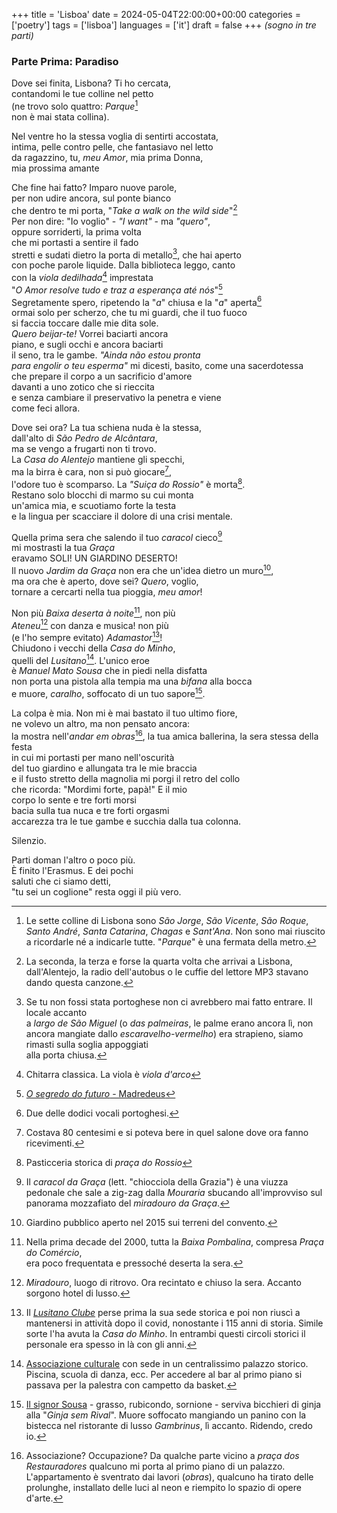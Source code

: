 +++
title = 'Lisboa'
date = 2024-05-04T22:00:00+00:00
categories = ['poetry']
tags = ['lisboa']
languages = ['it']
draft = false
+++
*(sogno in tre parti)*
### Parte Prima: Paradiso  
  
Dove sei finita, Lisbona? Ti ho cercata,    
contandomi le tue colline nel petto    
(ne trovo solo quattro: *Parque*[^1]    
non è mai stata collina).      
  
Nel ventre ho la stessa voglia di sentirti accostata,  
intima, pelle contro pelle, che fantasiavo nel letto  
da ragazzino, tu, *meu Amor*, mia prima Donna,  
mia prossima amante
  
Che fine hai fatto? Imparo nuove parole,  
per non udire ancora, sul ponte bianco  
che dentro te mi porta, "*Take a walk on the wild side*"[^2]  
Per non dire: "Io voglio" - *"I want"* - ma *"quero"*,  
oppure sorriderti, la prima volta  
che mi portasti a sentire il fado  
stretti e sudati dietro la porta di metallo[^3], che hai aperto  
con poche parole liquide. Dalla biblioteca leggo, canto  
con la *viola dedilhada*[^4] imprestata  
"*O Amor resolve tudo e traz a esperança até nós*"[^5]  
Segretamente spero, ripetendo la "*a*" chiusa e la "*a*" aperta[^6]  
ormai solo per scherzo, che tu mi guardi, che il tuo fuoco  
si faccia toccare dalle mie dita sole.  
*Quero beijar-te!* Vorrei baciarti ancora  
piano, e sugli occhi e ancora baciarti  
il seno, tra le gambe. *"Ainda não estou pronta  
para engolir o teu esperma"* mi dicesti, basito, come una sacerdotessa  
che prepare il corpo a un sacrificio d'amore  
davanti a uno zotico che si rieccita  
e senza cambiare il preservativo la penetra e viene  
come feci allora.  
  
Dove sei ora? La tua schiena nuda è la stessa,  
dall'alto di *São Pedro de Alcântara*,  
ma se vengo a frugarti non ti trovo.  
La *Casa do Alentejo* mantiene gli specchi,  
ma la birra è cara, non si può giocare[^7],  
l'odore tuo è scomparso. La *"Suiça do Rossio"* è morta[^8].  
Restano solo blocchi di marmo su cui monta  
un'amica mia, e scuotiamo forte la testa  
e la lingua per scacciare il dolore di una crisi mentale.  

Quella prima sera che salendo il tuo *caracol* cieco[^9]  
mi mostrasti la tua *Graça*  
eravamo SOLI! UN GIARDINO DESERTO!  
Il nuovo *Jardim da Graça* non era che un'idea dietro un muro[^10],  
ma ora che è aperto, dove sei? *Quero*, voglio,  
tornare a cercarti nella tua pioggia, *meu amor*!  

Non più *Baixa deserta à noite*[^11], non più  
*Ateneu*[^12] con danza e musica! non più  
(e l'ho sempre evitato) *Adamastor*[^13]!  
Chiudono i vecchi della *Casa do Minho*,  
quelli del *Lusitano*[^14]. L'unico eroe  
è *Manuel Mato Sousa* che in piedi nella disfatta  
non porta una pistola alla tempia ma una *bifana* alla bocca  
e muore, *caralho*, soffocato di un tuo sapore[^15].

La colpa è mia. Non mi è mai bastato il tuo ultimo fiore,  
ne volevo un altro, ma non pensato ancora:  
la mostra nell'*andar em obras*[^16], la tua amica ballerina, la sera stessa della festa  
in cui mi portasti per mano nell'oscurità  
del tuo giardino e allungata tra le mie braccia  
e il fusto stretto della magnolia mi porgi il retro del collo  
che ricorda: "Mordimi forte, papà!" E il mio  
corpo lo sente e tre forti morsi  
bacia sulla tua nuca e tre forti orgasmi  
accarezza tra le tue gambe e succhia dalla tua colonna.  

Silenzio.  

Parti doman l'altro o poco più.  
È finito l'Erasmus. E dei pochi  
saluti che ci siamo detti,  
"tu sei un coglione" resta oggi il più vero.  


[^1]: Le sette colline di Lisbona sono *São Jorge*, *São Vicente*, *São Roque*, *Santo André*, *Santa Catarina*, *Chagas* e *Sant'Ana*. Non sono mai riuscito a ricordarle né a indicarle tutte. "*Parque*" è una fermata della metro.
[^2]:La seconda, la terza e forse la quarta volta che arrivai a Lisbona, dall'Alentejo,
la radio dell'autobus o le cuffie del lettore MP3 stavano dando questa canzone.
[^3]:Se tu non fossi stata portoghese non ci avrebbero mai fatto entrare. Il locale accanto   
a *largo de São Miguel* (o *das palmeiras*, le palme erano ancora lì, non ancora mangiate dallo *escaravelho-vermelho*) era strapieno, siamo rimasti sulla soglia appoggiati  
alla porta chiusa.
[^4]: Chitarra classica. La viola è *viola d'arco*
[^5]: [*O segredo do futuro* - Madredeus](https://www.youtube.com/watch?v=QySx1AW_hks)
[^6]: Due delle dodici vocali portoghesi.
[^7]:Costava 80 centesimi e si poteva bere in quel salone dove ora fanno ricevimenti.  
[^8]:Pasticceria storica di *praça do Rossio*  
[^9]:Il *caracol da Graça* (lett. "chiocciola della Grazia") è una viuzza pedonale che sale a zig-zag dalla *Mouraria* sbucando all'improvviso sul panorama mozzafiato del *miradouro da Graça*.  
[^10]:Giardino pubblico aperto nel 2015 sui terreni del convento.   
[^11]:Nella prima decade del 2000, tutta la *Baixa Pombalina*, compresa *Praça do Comércio*,  
era poco frequentata e pressoché deserta la sera.  
[^12]:*Miradouro*, luogo di ritrovo. Ora recintato e chiuso la sera. Accanto sorgono hotel di lusso.  
[^13]:Il [*Lusitano Clube*](https://www.publico.pt/2020/08/26/local/noticia/lusitano-fecha-sede-ocupava-ha-apenas-tres-anos-1929385) perse prima la sua sede storica e poi non riuscì a mantenersi in attività dopo il covid, nonostante i 115 anni di storia. Simile sorte l'ha avuta la *Casa do Minho*. In entrambi questi circoli storici il personale era spesso in là con gli anni.  
[^14]: [Associazione culturale](https://pt.wikipedia.org/wiki/Ateneu_Comercial_de_Lisboa) con sede in un centralissimo palazzo storico. Piscina, scuola di danza, ecc. Per accedere al bar al primo piano si
passava per la palestra con campetto da basket.
[^15]:[Il signor Sousa](https://www.cmjornal.pt/portugal/detalhe/morre-sufocado-em-restaurante-de-luxo) - grasso, rubicondo, sornione - serviva bicchieri di ginja alla "*Ginja sem Rival*". Muore soffocato mangiando un panino con la bistecca nel ristorante di lusso *Gambrinus*, lì accanto. Ridendo, credo io.  
[^16]: Associazione? Occupazione? Da qualche parte vicino a *praça dos Restauradores* qualcuno
mi porta al primo piano di un palazzo. L'appartamento è sventrato dai lavori (*obras*),
qualcuno ha tirato delle prolunghe, installato delle luci al neon e riempito lo spazio di opere d'arte.
